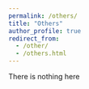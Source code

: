 ```yaml
---
permalink: /others/
title: "Others"
author_profile: true
redirect_from: 
  - /other/
  - /others.html
---
```


There is nothing here





